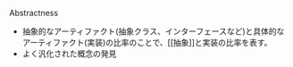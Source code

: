 Abstractness
- 抽象的なアーティファクト(抽象クラス、インターフェースなど)と具体的なアーティファクト(実装)の比率のことで、[[抽象]]と実装の比率を表す。
- よく汎化された概念の発見